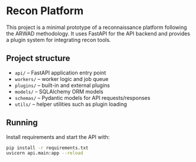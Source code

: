 # Recon Platform

This project is a minimal prototype of a reconnaissance platform following the ARWAD methodology. It uses FastAPI for the API backend and provides a plugin system for integrating recon tools.

## Project structure

- `api/` – FastAPI application entry point
- `workers/` – worker logic and job queue
- `plugins/` – built-in and external plugins
- `models/` – SQLAlchemy ORM models
- `schemas/` – Pydantic models for API requests/responses
- `utils/` – helper utilities such as plugin loading

## Running

Install requirements and start the API with:

```bash
pip install -r requirements.txt
uvicorn api.main:app --reload
```
